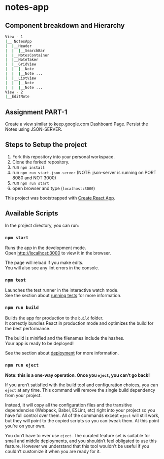 # notes-app

## Component breakdown and Hierarchy
```bash
View - 1
|__ NotesApp
|  |__Header
|  |  |__SearchBar
|  |__NotesContainer
|  |__NoteTaker
|  |__GridView
|  |  |__Note
|  |  |__Note ...
|  |__ListView
|  |  |__Note
|  |  |__Note ...
View - 2
|__EditNote
```
## Assignment PART-1

Create a view similar to keep.google.com Dashboard Page. Persist the Notes using JSON-SERVER.

## Steps to Setup the project
1. Fork this repository into your personal workspace.
2. Clone the forked repository.
3. run `npm install`
4. run `npm run start-json-server` (NOTE: json-server is running on PORT 8080 and NOT 3000)
5. run `npm run start`
6. open browser and type (`localhost:3000`)


This project was bootstrapped with [Create React App](https://github.com/facebook/create-react-app).

## Available Scripts

In the project directory, you can run:

### `npm start`

Runs the app in the development mode.<br>
Open [http://localhost:3000](http://localhost:3000) to view it in the browser.

The page will reload if you make edits.<br>
You will also see any lint errors in the console.

### `npm test`

Launches the test runner in the interactive watch mode.<br>
See the section about [running tests](https://facebook.github.io/create-react-app/docs/running-tests) for more information.

### `npm run build`

Builds the app for production to the `build` folder.<br>
It correctly bundles React in production mode and optimizes the build for the best performance.

The build is minified and the filenames include the hashes.<br>
Your app is ready to be deployed!

See the section about [deployment](https://facebook.github.io/create-react-app/docs/deployment) for more information.

### `npm run eject`

**Note: this is a one-way operation. Once you `eject`, you can’t go back!**

If you aren’t satisfied with the build tool and configuration choices, you can `eject` at any time. This command will remove the single build dependency from your project.

Instead, it will copy all the configuration files and the transitive dependencies (Webpack, Babel, ESLint, etc) right into your project so you have full control over them. All of the commands except `eject` will still work, but they will point to the copied scripts so you can tweak them. At this point you’re on your own.

You don’t have to ever use `eject`. The curated feature set is suitable for small and middle deployments, and you shouldn’t feel obligated to use this feature. However we understand that this tool wouldn’t be useful if you couldn’t customize it when you are ready for it.

